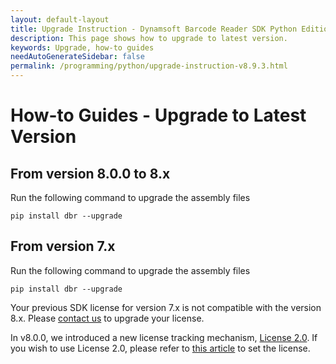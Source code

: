 ```yaml
---
layout: default-layout
title: Upgrade Instruction - Dynamsoft Barcode Reader SDK Python Edition
description: This page shows how to upgrade to latest version.
keywords: Upgrade, how-to guides
needAutoGenerateSidebar: false
permalink: /programming/python/upgrade-instruction-v8.9.3.html
---
```



# How-to Guides - Upgrade to Latest Version     

## From version 8.0.0 to 8.x
Run the following command to upgrade the assembly files
```
pip install dbr --upgrade
```

## From version 7.x
Run the following command to upgrade the assembly files
```
pip install dbr --upgrade
```

Your previous SDK license for version 7.x is not compatible with the version 8.x. Please [contact us](https://www.dynamsoft.com/Company/Contact.aspx) to upgrade your license.

In v8.0.0, we introduced a new license tracking mechanism, <a href="https://www.dynamsoft.com/license-server/docs/about/index.html" target="_blank">License 2.0</a>. If you wish to use License 2.0, please refer to [this article]({{site.license_activation}}set-full-license.html) to set the license.
